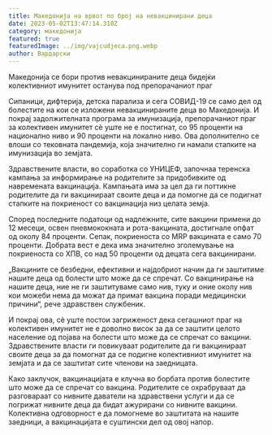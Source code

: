 ```yaml
---
title: Македонија на врвот по број на невакцинирани деца
date: 2023-05-02T13:47:14.310Z
category: македонија
featured: true
featuredImage: ../img/vajcudjeca.png.webp
author: Вардарски
---
```


Македонија се бори против невакцинираните деца бидејќи колективниот имунитет останува под препорачаниот праг

Сипаници, дифтерија, детска парализа и сега СОВИД-19 се само дел од болестите на кои се изложени невакцинираните деца во Македонија. И покрај задолжителната програма за имунизација, препорачаниот праг за колективен имунитет сè уште не е постигнат, со 95 проценти на национално ниво и 90 проценти на локално ниво. Ова дополнително се влоши со тековната пандемија, која значително ги намали стапките на имунизација во земјата.

Здравствените власти, во соработка со УНИЦЕФ, започнаа теренска кампања за информирање на родителите за придобивките од навремената вакцинација. Кампањата има за цел да ги поттикне родителите да ги вакцинираат своите деца и да помогне да се подигнат стапките на покриеност со вакцинација низ целата земја.

Според последните податоци од надлежните, сите вакцини примени до 12 месеци, освен пневмококната и рота-вакцината, достигнале опфат од околу 84 проценти. Сепак, покриеноста со MRP вакцината е само 70 проценти. Добрата вест е дека има значително зголемување на покриеноста со ХПВ, со над 50 проценти од децата сега вакцинирани.

„Вакцините се безбедни, ефективни и најдобриот начин да ги заштитиме нашите деца од болести што може да се спречат. Со вакцинирање на нашите деца, ние не ги заштитуваме само нив, туку и оние околу нив кои можеби нема да можат да примат вакцина поради медицински причини“, рече здравствен службеник.

И покрај ова, сè уште постои загриженост дека сегашниот праг на колективен имунитет не е доволно висок за да се заштити целото население од појава на болести што може да се спречат со вакцини. Здравствените власти ги повикуваат родителите да ги вакцинираат своите деца за да помогнат да се подигне колективниот имунитет на земјата и да се заштитат сите членови на заедницата.

Како заклучок, вакцинацијата е клучна во борбата против болестите што може да се спречат со вакцина. Родителите се охрабруваат да разговараат со нивните даватели на здравствени услуги и да се погрижат нивните деца да бидат ажурирани со нивните вакцини. Колективна одговорност е да помогнеме во заштитата на нашите заедници, а вакцинацијата е суштински дел од овој напор.
